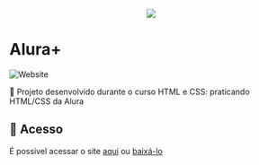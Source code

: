 <p align="center">
<img src="https://i.imgur.com/VBJRTWK.png alt="Alura Plus">
</p>
<h1>Alura+</h1>
                                                          
![Website](https://img.shields.io/website?down_color=lightgrey&style=flat-square&logo=appveyor&down_message=offline&label=STATUS&logo=STATUS&style=for-the-badge&up_message=FINALIZADO&url=https%3A%2F%2Fshields.io)
                                                                                   
:book: Projeto desenvolvido durante o curso HTML e CSS: praticando HTML/CSS da Alura

## 📁 Acesso
É possivel acessar o site <a href="https://alura-plus-5zrbein4c-lucaslkj.vercel.app/">aqui</a>
ou <a href="https://github.com/Lucas-Henrique-Barbosa/AluraPlus/archive/refs/heads/main.zip">baixá-lo</a>
